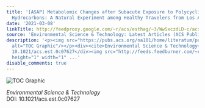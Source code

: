 ```yaml
---
title: '[ASAP] Metabolomic Changes after Subacute Exposure to Polycyclic Aromatic
  Hydrocarbons: A Natural Experiment among Healthy Travelers from Los Angeles to Beijing'
date: '2021-03-08'
linkTitle: http://feedproxy.google.com/~r/acs/esthag/~3/WwSxczdLD-c/acs.est.0c07627
source: 'Environmental Science & Technology: Latest Articles (ACS Publications)'
description: '<p><img src="https://pubs.acs.org/na101/home/literatum/publisher/achs/journals/content/esthag/0/esthag.ahead-of-print/acs.est.0c07627/20210308/images/medium/es0c07627_0005.gif"
  alt="TOC Graphic"/></p><div><cite>Environmental Science & Technology</cite></div><div>DOI:
  10.1021/acs.est.0c07627</div><img src="http://feeds.feedburner.com/~r/acs/esthag/~4/WwSxczdLD-c"
  height="1" width="1" ...'
disable_comments: true
---
```

<p><img src="https://pubs.acs.org/na101/home/literatum/publisher/achs/journals/content/esthag/0/esthag.ahead-of-print/acs.est.0c07627/20210308/images/medium/es0c07627_0005.gif" alt="TOC Graphic"/></p><div><cite>Environmental Science & Technology</cite></div><div>DOI: 10.1021/acs.est.0c07627</div><img src="http://feeds.feedburner.com/~r/acs/esthag/~4/WwSxczdLD-c" height="1" width="1" ...